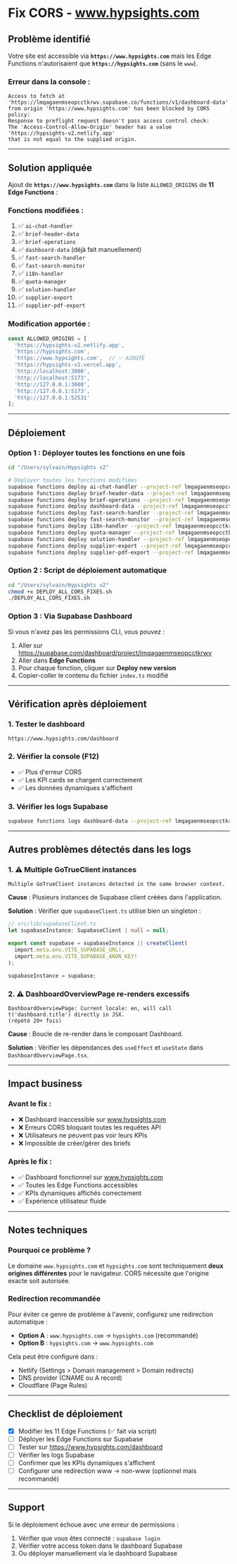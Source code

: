 # Fix CORS - www.hypsights.com

## Problème identifié

Votre site est accessible via **`https://www.hypsights.com`** mais les Edge Functions n'autorisaient que **`https://hypsights.com`** (sans le `www`).

### Erreur dans la console :
```
Access to fetch at 'https://lmqagaenmseopcctkrwv.supabase.co/functions/v1/dashboard-data' 
from origin 'https://www.hypsights.com' has been blocked by CORS policy: 
Response to preflight request doesn't pass access control check: 
The 'Access-Control-Allow-Origin' header has a value 'https://hypsights-v2.netlify.app' 
that is not equal to the supplied origin.
```

---

## Solution appliquée

Ajout de **`https://www.hypsights.com`** dans la liste `ALLOWED_ORIGINS` de **11 Edge Functions** :

### Fonctions modifiées :
1. ✅ `ai-chat-handler`
2. ✅ `brief-header-data`
3. ✅ `brief-operations`
4. ✅ `dashboard-data` (déjà fait manuellement)
5. ✅ `fast-search-handler`
6. ✅ `fast-search-monitor`
7. ✅ `i18n-handler`
8. ✅ `quota-manager`
9. ✅ `solution-handler`
10. ✅ `supplier-export`
11. ✅ `supplier-pdf-export`

### Modification apportée :
```typescript
const ALLOWED_ORIGINS = [
  'https://hypsights-v2.netlify.app',
  'https://hypsights.com',
  'https://www.hypsights.com',  // ✅ AJOUTÉ
  'https://hypsights-v2.vercel.app',
  'http://localhost:3000',
  'http://localhost:5173',
  'http://127.0.0.1:3000',
  'http://127.0.0.1:5173',
  'http://127.0.0.1:52531'
];
```

---

## Déploiement

### Option 1 : Déployer toutes les fonctions en une fois
```bash
cd "/Users/sylvain/Hypsights v2"

# Déployer toutes les fonctions modifiées
supabase functions deploy ai-chat-handler --project-ref lmqagaenmseopcctkrwv
supabase functions deploy brief-header-data --project-ref lmqagaenmseopcctkrwv
supabase functions deploy brief-operations --project-ref lmqagaenmseopcctkrwv
supabase functions deploy dashboard-data --project-ref lmqagaenmseopcctkrwv
supabase functions deploy fast-search-handler --project-ref lmqagaenmseopcctkrwv
supabase functions deploy fast-search-monitor --project-ref lmqagaenmseopcctkrwv
supabase functions deploy i18n-handler --project-ref lmqagaenmseopcctkrwv
supabase functions deploy quota-manager --project-ref lmqagaenmseopcctkrwv
supabase functions deploy solution-handler --project-ref lmqagaenmseopcctkrwv
supabase functions deploy supplier-export --project-ref lmqagaenmseopcctkrwv
supabase functions deploy supplier-pdf-export --project-ref lmqagaenmseopcctkrwv
```

### Option 2 : Script de déploiement automatique
```bash
cd "/Users/sylvain/Hypsights v2"
chmod +x DEPLOY_ALL_CORS_FIXES.sh
./DEPLOY_ALL_CORS_FIXES.sh
```

### Option 3 : Via Supabase Dashboard
Si vous n'avez pas les permissions CLI, vous pouvez :
1. Aller sur https://supabase.com/dashboard/project/lmqagaenmseopcctkrwv
2. Aller dans **Edge Functions**
3. Pour chaque fonction, cliquer sur **Deploy new version**
4. Copier-coller le contenu du fichier `index.ts` modifié

---

## Vérification après déploiement

### 1. Tester le dashboard
```
https://www.hypsights.com/dashboard
```

### 2. Vérifier la console (F12)
- ✅ Plus d'erreur CORS
- ✅ Les KPI cards se chargent correctement
- ✅ Les données dynamiques s'affichent

### 3. Vérifier les logs Supabase
```bash
supabase functions logs dashboard-data --project-ref lmqagaenmseopcctkrwv
```

---

## Autres problèmes détectés dans les logs

### 1. ⚠️ Multiple GoTrueClient instances
```
Multiple GoTrueClient instances detected in the same browser context.
```

**Cause** : Plusieurs instances de Supabase client créées dans l'application.

**Solution** : Vérifier que `supabaseClient.ts` utilise bien un singleton :
```typescript
// src/lib/supabaseClient.ts
let supabaseInstance: SupabaseClient | null = null;

export const supabase = supabaseInstance || createClient(
  import.meta.env.VITE_SUPABASE_URL!,
  import.meta.env.VITE_SUPABASE_ANON_KEY!
);

supabaseInstance = supabase;
```

### 2. ⚠️ DashboardOverviewPage re-renders excessifs
```
DashboardOverviewPage: Current locale: en, will call t('dashboard.title') directly in JSX.
(répété 20+ fois)
```

**Cause** : Boucle de re-render dans le composant Dashboard.

**Solution** : Vérifier les dépendances des `useEffect` et `useState` dans `DashboardOverviewPage.tsx`.

---

## Impact business

### Avant le fix :
- ❌ Dashboard inaccessible sur www.hypsights.com
- ❌ Erreurs CORS bloquant toutes les requêtes API
- ❌ Utilisateurs ne peuvent pas voir leurs KPIs
- ❌ Impossible de créer/gérer des briefs

### Après le fix :
- ✅ Dashboard fonctionnel sur www.hypsights.com
- ✅ Toutes les Edge Functions accessibles
- ✅ KPIs dynamiques affichés correctement
- ✅ Expérience utilisateur fluide

---

## Notes techniques

### Pourquoi ce problème ?
Le domaine `www.hypsights.com` et `hypsights.com` sont techniquement **deux origines différentes** pour le navigateur. CORS nécessite que l'origine exacte soit autorisée.

### Redirection recommandée
Pour éviter ce genre de problème à l'avenir, configurez une redirection automatique :
- **Option A** : `www.hypsights.com` → `hypsights.com` (recommandé)
- **Option B** : `hypsights.com` → `www.hypsights.com`

Cela peut être configuré dans :
- Netlify (Settings > Domain management > Domain redirects)
- DNS provider (CNAME ou A record)
- Cloudflare (Page Rules)

---

## Checklist de déploiement

- [x] Modifier les 11 Edge Functions (✅ fait via script)
- [ ] Déployer les Edge Functions sur Supabase
- [ ] Tester sur https://www.hypsights.com/dashboard
- [ ] Vérifier les logs Supabase
- [ ] Confirmer que les KPIs dynamiques s'affichent
- [ ] Configurer une redirection www → non-www (optionnel mais recommandé)

---

## Support

Si le déploiement échoue avec une erreur de permissions :
1. Vérifier que vous êtes connecté : `supabase login`
2. Vérifier votre access token dans le dashboard Supabase
3. Ou déployer manuellement via le dashboard Supabase

